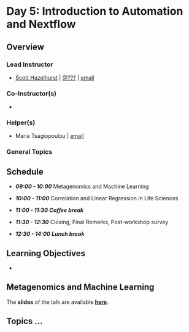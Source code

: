 # Day 5: Introduction to Automation and Nextflow

## Overview

### Lead Instructor
- [Scott Hazelhurst](http://dept.ee.wits.ac.za/~scott/) | [@???](https://twitter.com/???) | [email](mailto:scott.Hazelhurst@wits.ac.za)

### Co-Instructor(s)
-

### Helper(s)
- Maria Tsagiopoulou | [email](mariatsayo@gmail.com)


### General Topics



## Schedule

- _**09:00 - 10:00**_ Metagenomics and Machine Learning

- _**10:00 - 11:00**_ Correlation and Linear Regression in Life Sciences

- _**11:00 - 11:30**_ _**Coffee break**_

- _**11:30 - 12:30**_ Closing, Final Remarks, Post-workshop survey

- _**12:30 - 14:00**_ _**Lunch break**_


## Learning Objectives

-


## Metagenomics and Machine Learning

The **slides** of the talk are available [**here**]().

## Topics ...
